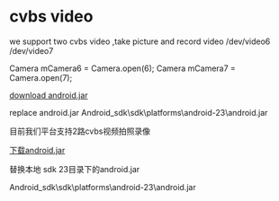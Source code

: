 # cvbs video

we support two cvbs video ,take picture and record video
/dev/video6
/dev/video7

Camera mCamera6 = Camera.open(6);
Camera mCamera7 = Camera.open(7);

[download android.jar](https://github.com/h4de5ing/CVBSVideo/releases/tag/android-23)

replace android.jar
Android_sdk\sdk\platforms\android-23\android.jar



目前我们平台支持2路cvbs视频拍照录像

[下载android.jar](https://github.com/h4de5ing/CVBSVideo/releases/tag/android-23)

替换本地 sdk 23目录下的android.jar

Android_sdk\sdk\platforms\android-23\android.jar

